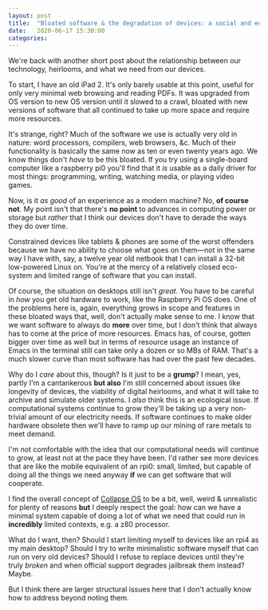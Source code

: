 ```yaml
---
layout: post
title:  "Bloated software & the degradation of devices: a social and ecological problem"
date:   2020-06-17 15:30:00
categories:
---
```


We're back with another short post about the relationship between our technology, heirlooms, and what we need from our devices. 

To start, I have an old iPad 2. It's only barely usable at this point, useful for only very minimal web browsing and reading PDFs. It was upgraded from OS version to new OS version until it slowed to a crawl, bloated with new versions of software that all continued to take up more space and require more resources. 

It's strange, right? Much of the software we use is actually very old in nature: word processors, compilers, web browsers, &c. Much of their functionality is basically the same now as ten or even twenty years ago. We know things don't *have* to be this bloated. If you try using a single-board computer like a raspberry pi0 you'll find that it *is* usable as a daily driver for most things: programming, writing, watching media, or playing video games. 

Now, is it *as good* of an experience as a modern machine? No, **of course not**. My point isn't that there's **no point** to advances in computing power or storage but *rather* that I think our devices don't have to derade the ways they do over time. 

Constrained devices like tablets & phones are some of the worst offenders because we have no ability to choose what goes on them&#x2014;not in the same way I have with, say, a twelve year old netbook that I can install a 32-bit low-powered Linux on. You're at the mercy of a relatively closed eco-system and limited range of software that you can install. 

Of course, the situation on desktops still isn't *great*. You have to be careful in *how* you get old hardware to work, like the Raspberry Pi OS does. One of the problems here is, again, everything grows in scope and features in these bloated ways that, well, don't actually make sense to me. I know that we want software to always do **more** over time, but I don't think that always has to come at the price of more resources. Emacs has, of course, gotten bigger over time as well but in terms of resource usage an instance of Emacs in the terminal still can take only a dozen or so MBs of RAM. That's a much slower curve than most software has had over the past few decades. 

Why do I *care* about this, though? Is it just to be a **grump**? I mean, yes, partly I'm a cantankerous **but also** I'm still concerned about issues like longevity of devices, the viability of digital heirlooms, and what it will take to archive and simulate older systems. I *also* think this is an ecological issue. If computational systems continue to grow they'll be taking up a very non-trivial amount of our electricity needs. If software continues to make older hardware obsolete then we'll have to ramp up our mining of rare metals to meet demand. 

I'm not comfortable with the idea that our computational needs will continue to grow, at least not at the pace they have been. I'd rather see more devices that are like the mobile equivalent of an rpi0: small, limited, but capable of doing all the things we need anyway **if** we can get software that will cooperate. 

I find the overall concept of [Collapse OS](https://collapseos.org/) to be a bit, well, weird & unrealistic for plenty of reasons **but** I deeply respect the goal: how can we have a minimal system capable of doing a lot of what we need that could run in **incredibly** limited contexts, e.g. a z80 processor. 

What do I want, then? Should I start limiting myself to devices like an rpi4 as my main desktop? Should I try to write minimalistic software myself that can run on very old devices? Should I refuse to replace devices until they're truly *broken* and when official support degrades jailbreak them instead? Maybe.

But I think there are larger structural issues here that I don't actually know how to address beyond noting them.

